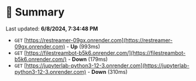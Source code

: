 # 📖 Summary
Last updated: **6/8/2024, 7:34:48 PM**

- `GET` [https://restreamer-09gx.onrender.com](https://restreamer-09gx.onrender.com) - **Up** (993ms)
- `GET` [https://filestreambot-b5k6.onrender.com/](https://filestreambot-b5k6.onrender.com/) - **Down** (179ms)
- `GET` [https://jupyterlab-python3-12-3.onrender.com](https://jupyterlab-python3-12-3.onrender.com) - **Down** (310ms)
